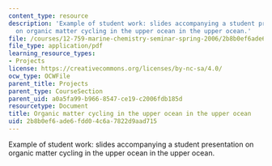 ```yaml
---
content_type: resource
description: 'Example of student work: slides accompanying a student presentation
  on organic matter cycling in the upper ocean in the upper ocean.'
file: /courses/12-759-marine-chemistry-seminar-spring-2006/2b8b0ef6ade6fdd04c6a7822d9aad715_CorgCycling.pdf
file_type: application/pdf
learning_resource_types:
- Projects
license: https://creativecommons.org/licenses/by-nc-sa/4.0/
ocw_type: OCWFile
parent_title: Projects
parent_type: CourseSection
parent_uid: a0a5fa99-b966-8547-ce19-c2006fdb185d
resourcetype: Document
title: Organic matter cycling in the upper ocean in the upper ocean
uid: 2b8b0ef6-ade6-fdd0-4c6a-7822d9aad715
---
```

Example of student work: slides accompanying a student presentation on organic matter cycling in the upper ocean in the upper ocean.